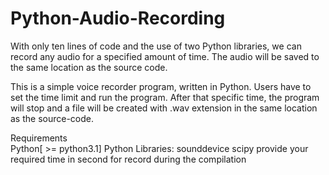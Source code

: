 # Python-Audio-Recording
With only ten lines of code and the use of two Python libraries, we can record any audio for a specified amount of time. The audio will be saved to the same location as the source code.

This is a simple voice recorder program, written in Python. Users have to set the time limit and run the program. After that specific time, the program will stop and a file will be created with .wav extension in the same location as the source-code.

Requirements <br>
Python[ >= python3.1]
Python Libraries: sounddevice scipy
provide your required time in second for record during the compilation
